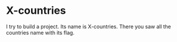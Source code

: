 # X-countries
I try to build a project. Its name is X-countries. There you saw all the countries name with its flag.
